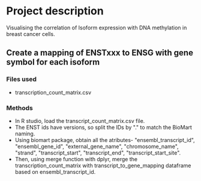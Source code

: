 # Project description
Visualising the correlation of Isoform expression with DNA methylation in breast cancer cells. 

## Create a mapping of ENSTxxx to ENSG with gene symbol for each isoform
### Files used
- transcription_count_matrix.csv

### Methods
- In R studio, load the transcript_count_matrix.csv file.
- The ENST ids have versions, so split the IDs by "." to match the BioMart naming.
- Using biomart package, obtain all the atributes- "ensembl_transcript_id", "ensembl_gene_id", "external_gene_name", "chromosome_name", "strand", "transcript_start", "transcript_end", "transcript_start_site".
- Then, using merge function with dplyr, merge the transcription_count_matrix with transcript_to_gene_mapping dataframe based on ensembl_transcript_id.
